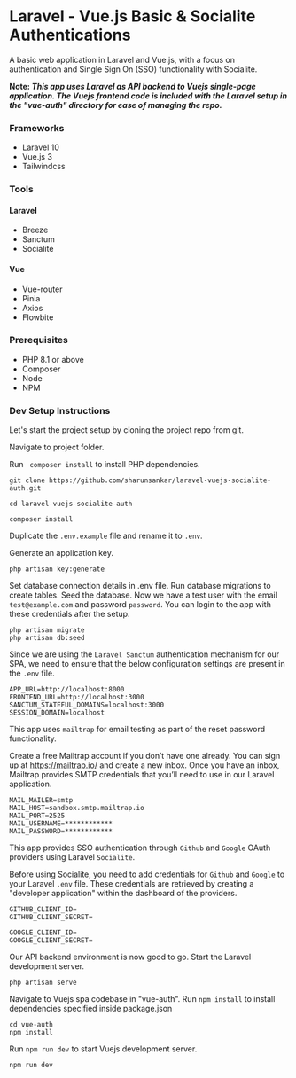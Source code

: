 # Laravel - Vue.js Basic & Socialite Authentications

A basic web application in Laravel and Vue.js, with a focus on authentication and Single Sign On (SSO) functionality with Socialite.

**Note: _This app uses Laravel as API backend to Vuejs single-page application. The Vuejs frontend code is included with the Laravel setup in the "vue-auth" directory for ease of managing the repo._**

### Frameworks

- Laravel 10
- Vue.js 3
- Tailwindcss 

### Tools
#### Laravel
- Breeze
- Sanctum
- Socialite

#### Vue
- Vue-router
- Pinia
- Axios
- Flowbite

### Prerequisites

- PHP 8.1 or above
- Composer
- Node
- NPM 

### Dev Setup Instructions

Let's start the project setup by cloning the project repo from git. 

Navigate to project folder.

Run ``` composer install``` to install PHP dependencies.

```
git clone https://github.com/sharunsankar/laravel-vuejs-socialite-auth.git

cd laravel-vuejs-socialite-auth

composer install

```

Duplicate the `.env.example` file and rename it to `.env`.

Generate an application key.
```
php artisan key:generate

```

Set database connection details in .env file.
Run database migrations to create tables.
Seed the database. Now we have a test user with the email `test@example.com` and password `password`. You can login to the app with these credentials after the setup.

```
php artisan migrate
php artisan db:seed
```
Since we are using the `Laravel Sanctum` authentication mechanism for our SPA, we need to ensure that the below configuration settings are present in the `.env` file.

``` 
APP_URL=http://localhost:8000
FRONTEND_URL=http://localhost:3000
SANCTUM_STATEFUL_DOMAINS=localhost:3000
SESSION_DOMAIN=localhost
```

This app uses `mailtrap` for email testing as part of the reset password functionality.

Create a free Mailtrap account if you don’t have one already. You can sign up at https://mailtrap.io/ and create a new inbox. Once you have an inbox, Mailtrap provides SMTP credentials that you’ll need to use in our Laravel application.

```
MAIL_MAILER=smtp
MAIL_HOST=sandbox.smtp.mailtrap.io
MAIL_PORT=2525
MAIL_USERNAME=************
MAIL_PASSWORD=************
```
This app provides SSO authentication through `Github` and `Google` OAuth providers using Laravel `Socialite`. 

Before using Socialite, you need to add credentials for `Github` and `Google` to your Laravel `.env` file. These credentials are retrieved by creating a "developer application" within the dashboard of the providers.

```
GITHUB_CLIENT_ID=
GITHUB_CLIENT_SECRET=

GOOGLE_CLIENT_ID=
GOOGLE_CLIENT_SECRET=
```
Our API backend environment is now good to go.
Start the Laravel development server.
```
php artisan serve

```

Navigate to Vuejs spa codebase in "vue-auth".
Run `npm install` to install dependencies specified inside package.json

```
cd vue-auth
npm install
```

Run `npm run dev` to start Vuejs development server.

```
npm run dev
```